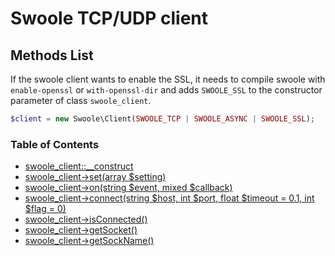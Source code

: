 # Swoole TCP/UDP client

## Methods List

If the swoole client wants to enable the SSL, it needs to compile swoole with `enable-openssl` or `with-openssl-dir` and adds `SWOOLE_SSL` to the constructor parameter of class `swoole_client`. 

```php
$client = new Swoole\Client(SWOOLE_TCP | SWOOLE_ASYNC | SWOOLE_SSL);
```

### Table of Contents

- [swoole_client::__construct](/modules/swoole-client/methods/construct.md)
- [swoole_client->set(array $setting)](/modules/swoole-client/methods/set.md)
- [swoole_client->on(string $event, mixed $callback)](/modules/swoole-client/methods/on.md)
- [swoole_client->connect(string $host, int $port, float $timeout = 0.1, int $flag = 0)](/modules/swoole-client/methods/connect.md)
- [swoole_client->isConnected()](/modules/swoole-client/methods/isconnected.md)
- [swoole_client->getSocket()](/modules/swoole-client/methods/getsocket.md)
- [swoole_client->getSockName()](/modules/swoole-client/methods/getsockname.md)
